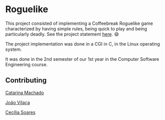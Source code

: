 
# Roguelike

This project consisted of implementing a Coffeebreak Roguelike game characterized by having simple rules, being quick to play and being particularly deadly.
See the project statement [here](statement.pdf). :smile:

The project implementation was done in a CGI in C, in the Linux operating system.

It was done in the 2nd semester of our 1st year in the Computer Software Engineering course.


## Contributing

[Catarina Machado](https://github.com/catarinamachado)

[João Vilaça](https://github.com/machadovilaca)

[Cecília Soares](https://github.com/soaresCecilia)
